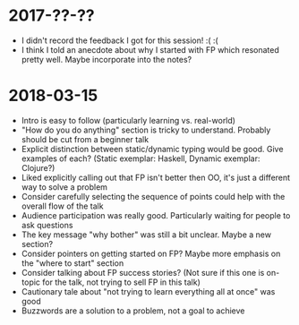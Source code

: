 # 2017-??-??

- I didn't record the feedback I got for this session! :( :(
- I think I told an anecdote about why I started with FP which resonated pretty well. Maybe incorporate into the notes?

# 2018-03-15

- Intro is easy to follow (particularly learning vs. real-world)
- "How do you do anything" section is tricky to understand. Probably should be cut from a beginner talk
- Explicit distinction between static/dynamic typing would be good. Give examples of each? (Static exemplar: Haskell, Dynamic exemplar: Clojure?)
- Liked explicitly calling out that FP isn't better then OO, it's just a different way to solve a problem
- Consider carefully selecting the sequence of points could help with the overall flow of the talk
- Audience participation was really good. Particularly waiting for people to ask questions
- The key message "why bother" was still a bit unclear. Maybe a new section?
- Consider pointers on getting started on FP? Maybe more emphasis on the "where to start" section
- Consider talking about FP success stories? (Not sure if this one is on-topic for the talk, not trying to sell FP in this talk)
- Cautionary tale about "not trying to learn everything all at once" was good
- Buzzwords are a solution to a problem, not a goal to achieve
